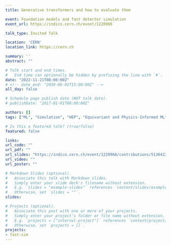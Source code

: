 ```yaml
---
title: Generative transformers and how to evaluate them

event: Foundation models and fast detector simulation
event_url: https://indico.cern.ch/event/1220966

talk_type: Invited Talk

location: 'CERN'
location_link: https://cern.ch

summary: ''
abstract: ""

# Talk start and end times.
#   End time can optionally be hidden by prefixing the line with `#`.
date: "2022-11-21T08:00:00Z"
# <!-- date_end: "2030-06-01T15:00:00Z" -->
all_day: false

# Schedule page publish date (NOT talk date).
# publishDate: "2017-01-01T00:00:00Z"

authors: []
tags: ["ML", "Simulation", "HEP", "Equivariant and Physics-Informed ML"]

# Is this a featured talk? (true/false)
featured: false

links:
url_code: ""
url_pdf: ""
url_slides: "https://indico.cern.ch/event/1220966/contributions/5136423/attachments/2551251/4395280/FastSim_21_11_22.pdf"
url_video: ""
url_poster: ""

# Markdown Slides (optional).
#   Associate this talk with Markdown slides.
#   Simply enter your slide deck's filename without extension.
#   E.g. `slides = "example-slides"` references `content/slides/example-slides.md`.
#   Otherwise, set `slides = ""`.
slides:

# Projects (optional).
#   Associate this post with one or more of your projects.
#   Simply enter your project's folder or file name without extension.
#   E.g. `projects = ["internal-project"]` references `content/project/deep-learning/index.md`.
#   Otherwise, set `projects = []`.
projects:
- fast-sim
---
```

